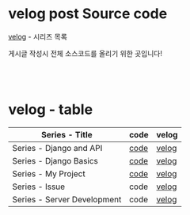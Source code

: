 # velog post Source code 

[velog](https://velog.io/@kimjihong) - 시리즈 목록

게시글 작성시 전체 소스코드를 올리기 위한 곳입니다!

<br><br>

# velog - table

| Series - Title | code | velog |
| ------------------------------------------------------------ | ------------------------------------------------------------ |  ------------------------------------------------------------ |
| Series - Django and API | [code](https://github.com/JiHongKim98/velog-post/tree/main/django) | [velog](https://velog.io/@kimjihong/series/django) |
| Series - Django Basics | [code](https://github.com/JiHongKim98/velog-post/tree/main/django-basic) | [velog](https://velog.io/@kimjihong/series/django-basics) |
| Series - My Project | [code](https://github.com/JiHongKim98/velog-post/tree/main/project) | [velog](https://velog.io/@kimjihong/series/MyPrograms) |
| Series - Issue | code | [velog](https://velog.io/@kimjihong/series/Issue) |
| Series - Server Development | code | [velog](https://velog.io/@kimjihong/series/git) |